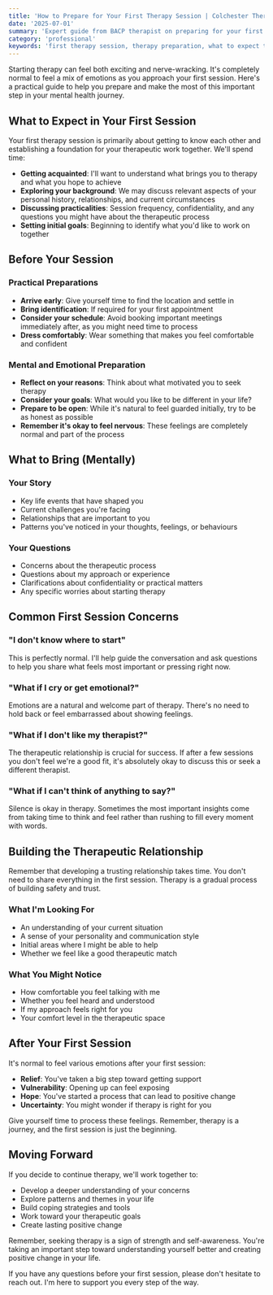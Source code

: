 ```yaml
---
title: 'How to Prepare for Your First Therapy Session | Colchester Therapist Guide'
date: '2025-07-01'
summary: 'Expert guide from BACP therapist on preparing for your first therapy session. What to expect, questions to ask, and tips to feel confident. Professional advice from Colchester psychotherapist.'
category: 'professional'
keywords: 'first therapy session, therapy preparation, what to expect therapy, therapy tips, Colchester therapist advice, psychotherapy guide'
---
```


Starting therapy can feel both exciting and nerve-wracking. It's completely normal to feel a mix of emotions as you approach your first session. Here's a practical guide to help you prepare and make the most of this important step in your mental health journey.

## What to Expect in Your First Session

Your first therapy session is primarily about getting to know each other and establishing a foundation for your therapeutic work together. We'll spend time:

- **Getting acquainted**: I'll want to understand what brings you to therapy and what you hope to achieve
- **Exploring your background**: We may discuss relevant aspects of your personal history, relationships, and current circumstances
- **Discussing practicalities**: Session frequency, confidentiality, and any questions you might have about the therapeutic process
- **Setting initial goals**: Beginning to identify what you'd like to work on together

## Before Your Session

### Practical Preparations

- **Arrive early**: Give yourself time to find the location and settle in
- **Bring identification**: If required for your first appointment
- **Consider your schedule**: Avoid booking important meetings immediately after, as you might need time to process
- **Dress comfortably**: Wear something that makes you feel comfortable and confident

### Mental and Emotional Preparation

- **Reflect on your reasons**: Think about what motivated you to seek therapy
- **Consider your goals**: What would you like to be different in your life?
- **Prepare to be open**: While it's natural to feel guarded initially, try to be as honest as possible
- **Remember it's okay to feel nervous**: These feelings are completely normal and part of the process

## What to Bring (Mentally)

### Your Story

- Key life events that have shaped you
- Current challenges you're facing
- Relationships that are important to you
- Patterns you've noticed in your thoughts, feelings, or behaviours

### Your Questions

- Concerns about the therapeutic process
- Questions about my approach or experience
- Clarifications about confidentiality or practical matters
- Any specific worries about starting therapy

## Common First Session Concerns

### "I don't know where to start"

This is perfectly normal. I'll help guide the conversation and ask questions to help you share what feels most important or pressing right now.

### "What if I cry or get emotional?"

Emotions are a natural and welcome part of therapy. There's no need to hold back or feel embarrassed about showing feelings.

### "What if I don't like my therapist?"

The therapeutic relationship is crucial for success. If after a few sessions you don't feel we're a good fit, it's absolutely okay to discuss this or seek a different therapist.

### "What if I can't think of anything to say?"

Silence is okay in therapy. Sometimes the most important insights come from taking time to think and feel rather than rushing to fill every moment with words.

## Building the Therapeutic Relationship

Remember that developing a trusting relationship takes time. You don't need to share everything in the first session. Therapy is a gradual process of building safety and trust.

### What I'm Looking For

- An understanding of your current situation
- A sense of your personality and communication style
- Initial areas where I might be able to help
- Whether we feel like a good therapeutic match

### What You Might Notice

- How comfortable you feel talking with me
- Whether you feel heard and understood
- If my approach feels right for you
- Your comfort level in the therapeutic space

## After Your First Session

It's normal to feel various emotions after your first session:

- **Relief**: You've taken a big step toward getting support
- **Vulnerability**: Opening up can feel exposing
- **Hope**: You've started a process that can lead to positive change
- **Uncertainty**: You might wonder if therapy is right for you

Give yourself time to process these feelings. Remember, therapy is a journey, and the first session is just the beginning.

## Moving Forward

If you decide to continue therapy, we'll work together to:

- Develop a deeper understanding of your concerns
- Explore patterns and themes in your life
- Build coping strategies and tools
- Work toward your therapeutic goals
- Create lasting positive change

Remember, seeking therapy is a sign of strength and self-awareness. You're taking an important step toward understanding yourself better and creating positive change in your life.

If you have any questions before your first session, please don't hesitate to reach out. I'm here to support you every step of the way.
